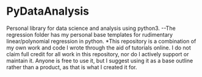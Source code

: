 # PyDataAnalysis
Personal library for data science and analysis using python3.
--The regression folder has my personal base templates for rudimentary linear/polynomial regression in python.
*This repository is a combination of my own work and code I wrote through the aid of tutorials online. I do not claim full credit for all work in this repository, nor do I actively support or maintain it. Anyone is free to use it, but I suggest using it as a base outline rather than a product, as that is what I created it for.
